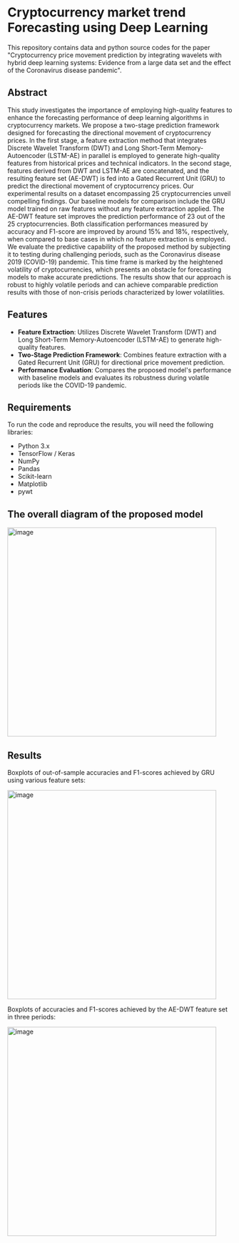 # Cryptocurrency market trend Forecasting using Deep Learning

This repository contains data and python source codes for the paper "Cryptocurrency price movement prediction by integrating wavelets with hybrid deep learning systems: Evidence from a large data set and the effect of the Coronavirus disease pandemic".

## Abstract

This study investigates the importance of employing high-quality features to enhance the forecasting performance of deep learning algorithms in cryptocurrency markets. We propose a two-stage prediction framework designed for forecasting the directional movement of cryptocurrency prices. In the first stage, a feature extraction method that integrates Discrete Wavelet Transform (DWT) and Long Short-Term Memory-Autoencoder (LSTM-AE) in parallel is employed to generate high-quality features from historical prices and technical indicators. In the second stage, features derived from DWT and LSTM-AE are concatenated, and the resulting feature set (AE-DWT) is fed into a Gated Recurrent Unit (GRU) to predict the directional movement of cryptocurrency prices. 
Our experimental results on a dataset encompassing 25 cryptocurrencies unveil compelling findings. Our baseline models for comparison include the GRU model trained on raw features without any feature extraction applied. The AE-DWT feature set improves the prediction performance of 23 out of the 25 cryptocurrencies. Both classification performances measured by accuracy and F1-score are improved by around 15% and 18%, respectively, when compared to base cases in which no feature extraction is employed. We evaluate the predictive capability of the proposed method by subjecting it to testing during challenging periods, such as the Coronavirus disease 2019 (COVID-19) pandemic. This time frame is marked by the heightened volatility of cryptocurrencies, which presents an obstacle for forecasting models to make accurate predictions. The results show that our approach is robust to highly volatile periods and can achieve comparable prediction results with those of non-crisis periods characterized by lower volatilities.


## Features

- **Feature Extraction**: Utilizes Discrete Wavelet Transform (DWT) and Long Short-Term Memory-Autoencoder (LSTM-AE) to generate high-quality features.
- **Two-Stage Prediction Framework**: Combines feature extraction with a Gated Recurrent Unit (GRU) for directional price movement prediction.
- **Performance Evaluation**: Compares the proposed model's performance with baseline models and evaluates its robustness during volatile periods like the COVID-19 pandemic.

## Requirements

To run the code and reproduce the results, you will need the following libraries:

- Python 3.x
- TensorFlow / Keras
- NumPy
- Pandas
- Scikit-learn
- Matplotlib
- pywt


## The overall diagram of the proposed model

<img width="468" alt="image" src="https://github.com/user-attachments/assets/5081ab2a-67f3-480a-b73b-08dda6b72838">


## Results

Boxplots of out-of-sample accuracies and F1-scores achieved by GRU using various feature sets:

<img width="468" alt="image" src="https://github.com/user-attachments/assets/310ececd-f252-4bd3-82ec-afd2bfeb161a">


Boxplots of accuracies and F1-scores achieved by the AE-DWT feature set in three periods:

<img width="468" alt="image" src="https://github.com/user-attachments/assets/3bf40702-7f08-4e09-9f4f-ecc886a95d4e">






